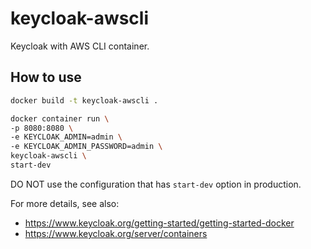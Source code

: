 keycloak-awscli
========================================

Keycloak with AWS CLI container.


How to use
----------------------------------------

```bash
docker build -t keycloak-awscli .

docker container run \
-p 8080:8080 \
-e KEYCLOAK_ADMIN=admin \
-e KEYCLOAK_ADMIN_PASSWORD=admin \
keycloak-awscli \
start-dev
```

DO NOT use the configuration that has `start-dev` option in production.

For more details, see also:

- https://www.keycloak.org/getting-started/getting-started-docker
- https://www.keycloak.org/server/containers

